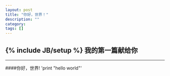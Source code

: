 ```yaml
---
layout: post
title: "你好，世界！"
description: ""
category: 
tags: []
---
```

{% include JB/setup %}
我的第一篇献给你
-----------------
-----------------

####你好，世界!
'print "hello world"'
